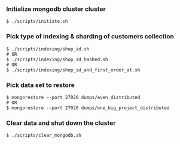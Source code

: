 ### Initialize mongodb cluster cluster ###
```
$ ./scripts/initiate.sh
```

### Pick type of indexing & sharding of customers collection ###
```
$ ./scripts/indexing/shop_id.sh
# OR
$ ./scripts/indexing/shop_id_hashed.sh
# OR
$ ./scripts/indexing/shop_id_and_first_order_at.sh
```

### Pick data set to restore ###
```
$ mongorestore --port 27020 dumps/even_distributed
# OR
$ mongorestore --port 27020 dumps/one_big_project_distributed
```

### Clear data and shut down the cluster
```
$ ./scripts/clear_mongodb.sh
```
